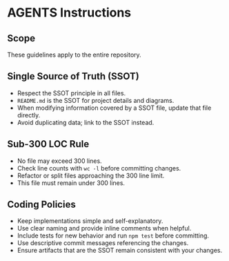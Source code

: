 # AGENTS Instructions

## Scope
These guidelines apply to the entire repository.

## Single Source of Truth (SSOT)
- Respect the SSOT principle in all files.
- `README.md` is the SSOT for project details and diagrams.
- When modifying information covered by a SSOT file, update that file directly.
- Avoid duplicating data; link to the SSOT instead.

## Sub-300 LOC Rule
- No file may exceed 300 lines.
- Check line counts with `wc -l` before committing changes.
- Refactor or split files approaching the 300 line limit.
- This file must remain under 300 lines.

## Coding Policies
- Keep implementations simple and self-explanatory.
- Use clear naming and provide inline comments when helpful.
- Include tests for new behavior and run `npm test` before committing.
- Use descriptive commit messages referencing the changes.
- Ensure artifacts that are the SSOT remain consistent with your changes.
